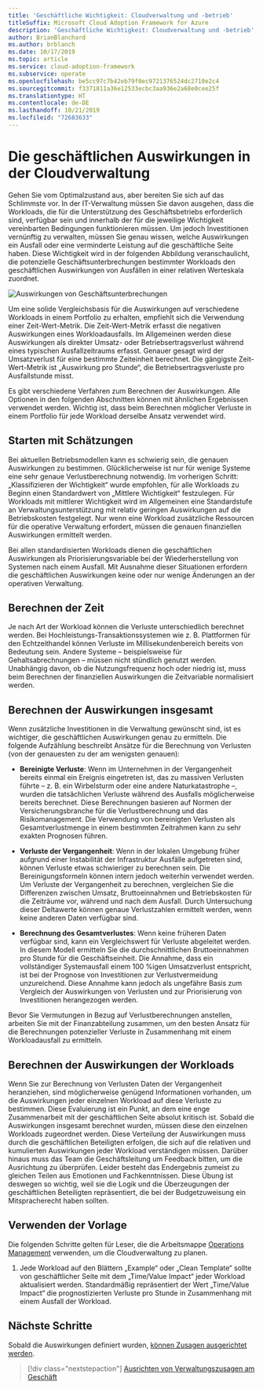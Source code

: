```yaml
---
title: 'Geschäftliche Wichtigkeit: Cloudverwaltung und -betrieb'
titleSuffix: Microsoft Cloud Adoption Framework for Azure
description: 'Geschäftliche Wichtigkeit: Cloudverwaltung und -betrieb'
author: BrianBlanchard
ms.author: brblanch
ms.date: 10/17/2019
ms.topic: article
ms.service: cloud-adoption-framework
ms.subservice: operate
ms.openlocfilehash: be5cc97c7b42eb79f0ec9721376524dc2710e2c4
ms.sourcegitcommit: f3371811a36e12533ecbc3aa936e2a68e0cee25f
ms.translationtype: HT
ms.contentlocale: de-DE
ms.lasthandoff: 10/21/2019
ms.locfileid: "72683633"
---
```

# <a name="business-impact-in-cloud-management"></a>Die geschäftlichen Auswirkungen in der Cloudverwaltung

Gehen Sie vom Optimalzustand aus, aber bereiten Sie sich auf das Schlimmste vor. In der IT-Verwaltung müssen Sie davon ausgehen, dass die Workloads, die für die Unterstützung des Geschäftsbetriebs erforderlich sind, verfügbar sein und innerhalb der für die jeweilige Wichtigkeit vereinbarten Bedingungen funktionieren müssen. Um jedoch Investitionen vernünftig zu verwalten, müssen Sie genau wissen, welche Auswirkungen ein Ausfall oder eine verminderte Leistung auf die geschäftliche Seite haben. Diese Wichtigkeit wird in der folgenden Abbildung veranschaulicht, die potenzielle Geschäftsunterbrechungen bestimmter Workloads den geschäftlichen Auswirkungen von Ausfällen in einer relativen Werteskala zuordnet.

![Auswirkungen von Geschäftsunterbrechungen](../../_images/manage/time-value-impact.png)

Um eine solide Vergleichsbasis für die Auswirkungen auf verschiedene Workloads in einem Portfolio zu erhalten, empfiehlt sich die Verwendung einer Zeit-Wert-Metrik. Die Zeit-Wert-Metrik erfasst die negativen Auswirkungen eines Workloadausfalls. Im Allgemeinen werden diese Auswirkungen als direkter Umsatz- oder Betriebsertragsverlust während eines typischen Ausfallzeitraums erfasst. Genauer gesagt wird der Umsatzverlust für eine bestimmte Zeiteinheit berechnet. Die gängigste Zeit-Wert-Metrik ist „Auswirkung pro Stunde“, die Betriebsertragsverluste pro Ausfallstunde misst.

Es gibt verschiedene Verfahren zum Berechnen der Auswirkungen. Alle Optionen in den folgenden Abschnitten können mit ähnlichen Ergebnissen verwendet werden. Wichtig ist, dass beim Berechnen möglicher Verluste in einem Portfolio für jede Workload derselbe Ansatz verwendet wird.

## <a name="start-with-estimates"></a>Starten mit Schätzungen

Bei aktuellen Betriebsmodellen kann es schwierig sein, die genauen Auswirkungen zu bestimmen. Glücklicherweise ist nur für wenige Systeme eine sehr genaue Verlustberechnung notwendig. Im vorherigen Schritt: „Klassifizieren der Wichtigkeit“ wurde empfohlen, für alle Workloads zu Beginn einen Standardwert von „Mittlere Wichtigkeit“ festzulegen. Für Workloads mit mittlerer Wichtigkeit wird im Allgemeinen eine Standardstufe an Verwaltungsunterstützung mit relativ geringen Auswirkungen auf die Betriebskosten festgelegt. Nur wenn eine Workload zusätzliche Ressourcen für die operative Verwaltung erfordert, müssen die genauen finanziellen Auswirkungen ermittelt werden.

Bei allen standardisierten Workloads dienen die geschäftlichen Auswirkungen als Priorisierungsvariable bei der Wiederherstellung von Systemen nach einem Ausfall. Mit Ausnahme dieser Situationen erfordern die geschäftlichen Auswirkungen keine oder nur wenige Änderungen an der operativen Verwaltung. 

## <a name="calculating-time"></a>Berechnen der Zeit

Je nach Art der Workload können die Verluste unterschiedlich berechnet werden. Bei Hochleistungs-Transaktionssystemen wie z. B. Plattformen für den Echtzeithandel können Verluste im Millisekundenbereich bereits von Bedeutung sein. Andere Systeme – beispielsweise für Gehaltsabrechnungen – müssen nicht stündlich genutzt werden. Unabhängig davon, ob die Nutzungsfrequenz hoch oder niedrig ist, muss beim Berechnen der finanziellen Auswirkungen die Zeitvariable normalisiert werden.

## <a name="calculating-total-impact"></a>Berechnen der Auswirkungen insgesamt

Wenn zusätzliche Investitionen in die Verwaltung gewünscht sind, ist es wichtiger, die geschäftlichen Auswirkungen genau zu ermitteln. Die folgende Aufzählung beschreibt Ansätze für die Berechnung von Verlusten (von der genauesten zu der am wenigsten genauen):

- **Bereinigte Verluste**: Wenn im Unternehmen in der Vergangenheit bereits einmal ein Ereignis eingetreten ist, das zu massiven Verlusten führte – z. B. ein Wirbelsturm oder eine andere Naturkatastrophe –, wurden die tatsächlichen Verluste während des Ausfalls möglicherweise bereits berechnet. Diese Berechnungen basieren auf Normen der Versicherungsbranche für die Verlustberechnung und das Risikomanagement. Die Verwendung von bereinigten Verlusten als Gesamtverlustmenge in einem bestimmten Zeitrahmen kann zu sehr exakten Prognosen führen.

- **Verluste der Vergangenheit**: Wenn in der lokalen Umgebung früher aufgrund einer Instabilität der Infrastruktur Ausfälle aufgetreten sind, können Verluste etwas schwieriger zu berechnen sein. Die Bereinigungsformeln können intern jedoch weiterhin verwendet werden. Um Verluste der Vergangenheit zu berechnen, vergleichen Sie die Differenzen zwischen Umsatz, Bruttoeinnahmen und Betriebskosten für die Zeiträume vor, während und nach dem Ausfall. Durch Untersuchung dieser Deltawerte können genaue Verlustzahlen ermittelt werden, wenn keine anderen Daten verfügbar sind.

- **Berechnung des Gesamtverlustes**: Wenn keine früheren Daten verfügbar sind, kann ein Vergleichswert für Verluste abgeleitet werden. In diesem Modell ermitteln Sie die durchschnittlichen Bruttoeinnahmen pro Stunde für die Geschäftseinheit. Die Annahme, dass ein vollständiger Systemausfall einem 100 %igen Umsatzverlust entspricht, ist bei der Prognose von Investitionen zur Verlustvermeidung unzureichend. Diese Annahme kann jedoch als ungefähre Basis zum Vergleich der Auswirkungen von Verlusten und zur Priorisierung von Investitionen herangezogen werden.

Bevor Sie Vermutungen in Bezug auf Verlustberechnungen anstellen, arbeiten Sie mit der Finanzabteilung zusammen, um den besten Ansatz für die Berechnungen potenzieller Verluste in Zusammenhang mit einem Workloadausfall zu ermitteln.

## <a name="calculating-workload-impact"></a>Berechnen der Auswirkungen der Workloads

Wenn Sie zur Berechnung von Verlusten Daten der Vergangenheit heranziehen, sind möglicherweise genügend Informationen vorhanden, um die Auswirkungen jeder einzelnen Workload auf diese Verluste zu bestimmen. Diese Evaluierung ist ein Punkt, an dem eine enge Zusammenarbeit mit der geschäftlichen Seite absolut kritisch ist. Sobald die Auswirkungen insgesamt berechnet wurden, müssen diese den einzelnen Workloads zugeordnet werden. Diese Verteilung der Auswirkungen muss durch die geschäftlichen Beteiligten erfolgen, die sich auf die relativen und kumulierten Auswirkungen jeder Workload verständigen müssen. Darüber hinaus muss das Team die Geschäftsleitung um Feedback bitten, um die Ausrichtung zu überprüfen. Leider besteht das Endergebnis zumeist zu gleichen Teilen aus Emotionen und Fachkenntnissen. Diese Übung ist deswegen so wichtig, weil sie die Logik und die Überzeugungen der geschäftlichen Beteiligten repräsentiert, die bei der Budgetzuweisung ein Mitspracherecht haben sollten.

## <a name="using-the-template"></a>Verwenden der Vorlage

Die folgenden Schritte gelten für Leser, die die Arbeitsmappe [Operations Management](https://raw.githubusercontent.com/microsoft/CloudAdoptionFramework/master/manage/opsmanagementworkbook.xlsx) verwenden, um die Cloudverwaltung zu planen.

1. Jede Workload auf den Blättern „Example“ oder „Clean Template“ sollte von geschäftlicher Seite mit dem „Time/Value Impact“ jeder Workload aktualisiert werden. Standardmäßig repräsentiert der Wert „Time/Value Impact“ die prognostizierten Verluste pro Stunde in Zusammenhang mit einem Ausfall der Workload.

## <a name="next-steps"></a>Nächste Schritte

Sobald die Auswirkungen definiert wurden, [können Zusagen ausgerichtet werden](./commitment.md).

> [!div class="nextstepaction"]
> [Ausrichten von Verwaltungszusagen am Geschäft](./commitment.md)
